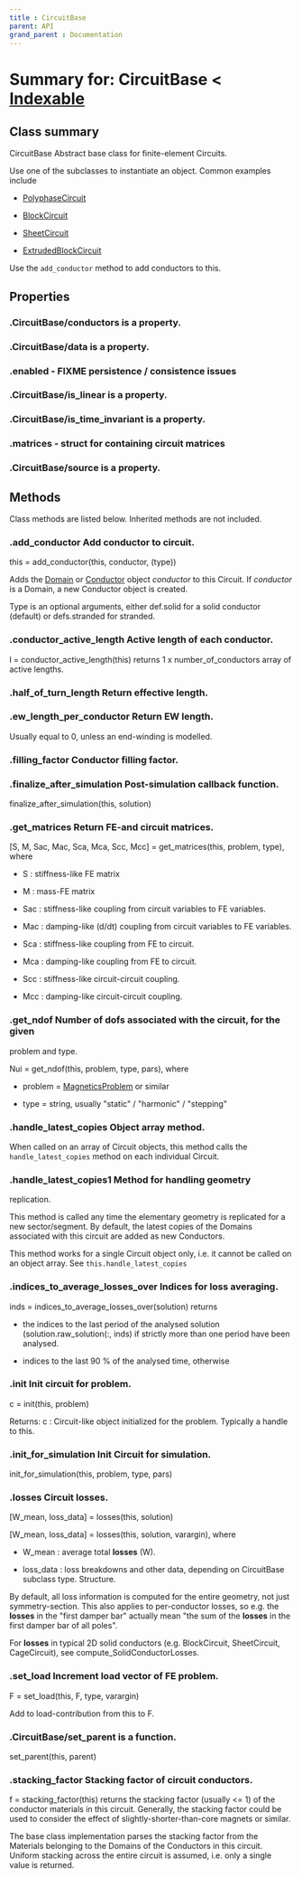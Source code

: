 ```yaml
---
title : CircuitBase
parent: API
grand_parent : Documentation
---
```

# Summary for: **CircuitBase**  < [Indexable](Indexable.html)

## Class summary

CircuitBase Abstract base class for finite-element Circuits.

Use one of the subclasses to instantiate an object. Common examples
include

* [PolyphaseCircuit](PolyphaseCircuit.html)

* [BlockCircuit](BlockCircuit.html)

* [SheetCircuit](SheetCircuit.html)

* [ExtrudedBlockCircuit](ExtrudedBlockCircuit.html)

Use the `add_conductor`  method to add conductors to this.

## Properties

### .CircuitBase/**conductors** is a property.

### .CircuitBase/**data** is a property.

### .**enabled** - FIXME persistence / consistence issues

### .CircuitBase/**is_linear** is a property.

### .CircuitBase/**is_time_invariant** is a property.

### .**matrices** - struct for containing circuit matrices

### .CircuitBase/**source** is a property.


## Methods

Class methods are listed below. Inherited methods are not included.

### .**add_conductor** Add conductor to circuit.

this = add_conductor(this, conductor, (type))

Adds the [Domain](Domain.html) or [Conductor](Conductor.html) object *conductor*  to this
Circuit. If *conductor*  is a Domain, a new Conductor object
is created.

Type is an optional arguments, either def.solid for a solid
conductor (default) or defs.stranded for stranded.

### .**conductor_active_length** Active length of each conductor.

l = conductor_active_length(this) returns 1 x
number_of_conductors array of active lengths.

### .half_of_turn_length Return effective length.

### .**ew_length_per_conductor** Return EW length.

Usually equal to 0, unless an
end-winding is modelled.

### .**filling_factor** Conductor filling factor.

### .**finalize_after_simulation** Post-simulation callback function.

finalize_after_simulation(this, solution)

### .**get_matrices** Return FE-and circuit matrices.

[S, M, Sac, Mac, Sca, Mca, Scc, Mcc] = get_matrices(this,
problem, type), where

* S : stiffness-like FE matrix

* M : mass-FE matrix

* Sac : stiffness-like coupling from circuit variables to
FE variables.

* Mac : damping-like (d/dt) coupling from circuit variables to
FE variables.

* Sca : stiffness-like coupling from FE to circuit.

* Mca : damping-like coupling from FE to circuit.

* Scc : stiffness-like circuit-circuit coupling.

* Mcc : damping-like circuit-circuit coupling.

### .**get_ndof** Number of dofs associated with the circuit, for the given
problem and type.

Nui = get_ndof(this, problem, type, pars), where

* problem = [MagneticsProblem](MagneticsProblem.html) or similar

* type = string, usually "static" / "harmonic" / "stepping"

### .**handle_latest_copies** Object array method.

When called on an array of Circuit objects, this method calls
the `handle_latest_copies`  method on each individual Circuit.

### .**handle_latest_copies1** Method for handling geometry
replication.

This method is called any time the elementary geometry is
replicated for a new sector/segment. By default, the latest
copies of the Domains associated with this circuit are added
as new Conductors.

This method works for a single Circuit object only, i.e. it
cannot be called on an object array. See
`this.handle_latest_copies`

### .**indices_to_average_losses_over** Indices for loss averaging.

inds = indices_to_average_losses_over(solution) returns

* the indices to the last period of the analysed solution
(solution.raw_solution(:, inds)
if strictly more than one period have been analysed.

* indices to the last 90 % of the analysed time, otherwise

### .**init** Init circuit for problem.

c = init(this, problem)

Returns:
c : Circuit-like object initialized for the problem.
Typically a handle to this.

### .**init_for_simulation** Init Circuit for simulation.

init_for_simulation(this, problem, type, pars)

### .**losses** Circuit losses.

[W_mean, loss_data] = losses(this, solution)

[W_mean, loss_data] = losses(this, solution, varargin), where

* W_mean : average total **losses** (W).

* loss_data : loss breakdowns and other data, depending on
CircuitBase subclass type. Structure.

By default, all loss information is computed for the entire
geometry, not just symmetry-section. This also applies to
per-conductor losses, so e.g. the **losses** in the "first damper
bar" actually mean "the sum of the **losses** in the first damper bar
of all poles".

For **losses** in typical 2D solid conductors (e.g. BlockCircuit,
SheetCircuit, CageCircuit), see compute_SolidConductorLosses.

### .**set_load** Increment load vector of FE problem.

F = set_load(this, F, type, varargin)

Add to load-contribution from this to F.

### .CircuitBase/**set_parent** is a function.
set_parent(this, parent)

### .**stacking_factor** Stacking factor of circuit conductors.

f = stacking_factor(this) returns the stacking factor
(usually <= 1) of the conductor materials in this circuit.
Generally, the stacking factor could be used to consider the
effect of slightly-shorter-than-core magnets or similar.

The base class implementation parses the stacking factor from
the Materials belonging to the Domains of the Conductors in
this circuit. Uniform stacking across the entire circuit is
assumed, i.e. only a single value is returned.


